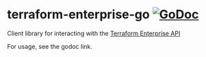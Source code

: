 # terraform-enterprise-go [![GoDoc](https://godoc.org/github.com/segmentio/terraform-enterprise-go?status.svg)](https://godoc.org/github.com/segmentio/terraform-enterprise-go)

Client library for interacting with the [Terraform Enterprise API](https://www.terraform.io/docs/enterprise/api/index.html)

For usage, see the godoc link.
